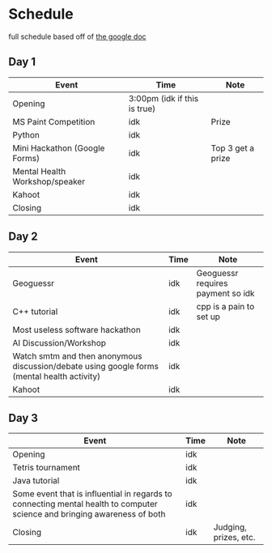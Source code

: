 # Schedule

full schedule based off of [the google doc](https://docs.google.com/document/d/1jfkqKTA7pDFiej8kSMwJlvPKE63WMC5YBJ-FreUWaTU/edit)

## Day 1

| Event                          | Time                         | Note              |
| ------------------------------ | ---------------------------- | ----------------- |
| Opening                        | 3:00pm (idk if this is true) |                   |
| MS Paint Competition           | idk                          | Prize             |
| Python                         | idk                          |                   |
| Mini Hackathon (Google Forms)  | idk                          | Top 3 get a prize |
| Mental Health Workshop/speaker | idk                          |                   |
| Kahoot                         | idk                          |                   |
| Closing                        | idk                          |                   |

## Day 2

| Event                                                                                       | Time | Note                              |
| ------------------------------------------------------------------------------------------- | ---- | --------------------------------- |
| Geoguessr                                                                                   | idk  | Geoguessr requires payment so idk |
| C++ tutorial                                                                                | idk  | cpp is a pain to set up           |
| Most useless software hackathon                                                             | idk  |                                   |
| AI Discussion/Workshop                                                                      | idk  |                                   |
| Watch smtm and then anonymous discussion/debate using google forms (mental health activity) | idk  |                                   |
| Kahoot                                                                                      | idk  |                                   |

## Day 3

| Event                                                                                                                    | Time | Note                  |
| ------------------------------------------------------------------------------------------------------------------------ | ---- | --------------------- |
| Opening                                                                                                                  | idk  |                       |
| Tetris tournament                                                                                                        | idk  |                       |
| Java tutorial                                                                                                            | idk  |                       |
| Some event that is influential in regards to connecting mental health to computer science and bringing awareness of both | idk  |                       |
| Closing                                                                                                                  | idk  | Judging, prizes, etc. |
